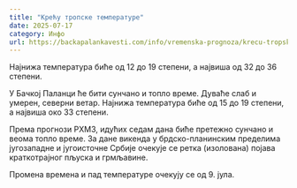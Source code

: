 ```yaml
---
title: "Крећу тропске температуре"
date: 2025-07-17
category: Инфо
url: https://backapalankavesti.com/info/vremenska-prognoza/krecu-tropske-temperature/
---
```


Најнижа температура биће од 12 до 19 степени, а највиша од 32 до 36 степени.

У Бачкој Паланци ће бити сунчано и топло време. Дуваће слаб и умерен, северни ветар. Најнижа температура биће од 15 до 19 степени, а највиша око 33 степени.

Према прогнози РХМЗ, идућих седам дана биће претежно сунчано и веома топло време. За дане викенда у брдско-планинским пределима југозападне и југоисточне Србије очекује се ретка (изолована) појава краткотрајног пљуска и грмљавине.

Промена времена и пад температуре очекују се од 9. јула.
